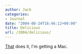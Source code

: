 ```yaml
---
author: Jack
categories:
- Journal
date: "2004-08-24T16:46:12+00:00"
title: Delicious
url: /2004/delicious/
---
```


[That][1] does it, I'm getting a Mac.

 [1]: http://www.thinksecret.com/news/deliciouslibrary.html